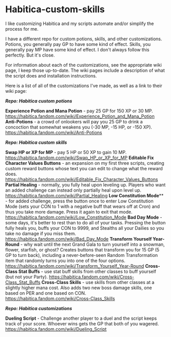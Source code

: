 # Habitica-custom-skills
I like customizing Habitica and my scripts automate and/or simplify the process for me.

I have a different repo for custom potions, skills, and other customizations. Potions, you generally pay GP to have some kind of effect. Skills, you generally pay MP have some kind of effect. I don't always follow this perfectly. But it's close.

For information about each of the customizations, see the appropriate wiki page, I keep those up-to-date. The wiki pages include a description of what the script does and installation instructions.

Here is a list of all of the customizations I've made, as well as a link to their wiki page:

***Repo: Habitica custom potions***

  **Experience Potion and Mana Potion** - pay 25 GP for 150 XP or 30 MP. https://habitica.fandom.com/wiki/Experience_Potion_and_Mana_Potion
  **Anti-Potions** - a crowd of onlookers will pay you 25 GP to drink a concoction that somewhat weakens you (-30 MP, -15 HP, or -150 XP). https://habitica.fandom.com/wiki/Anti-Potions
  
***Repo: Habitica custom skills***

  **Swap HP or XP for MP** - pay 5 HP or 50 XP to gain 10 MP. https://habitica.fandom.com/wiki/Swap_HP_or_XP_for_MP
  **Editable Fix Character Values Buttons** - an expansion on my first three scripts, creating custom reward buttons whose text you can edit to change what the reward does. https://habitica.fandom.com/wiki/Editable_Fix_Character_Values_Buttons
  **Partial Healing** - normally, you fully heal upon leveling up. Players who want an added challenge can instead only partially heal upon level up. https://habitica.fandom.com/wiki/Partial_Healing
  **Low Constitution Mode**** - for added challenge, press the button once to enter Low Constitution Mode (sets your CON to 1 with a negative buff that wears off at Cron) and thus you take more damage. Press it again to exit that mode. https://habitica.fandom.com/wiki/Low_Constitution_Mode
  **Bad Day Mode** - some days, it's better to rest than to do all of your tasks. Pressing the button fully heals you, buffs your CON to 9999, and Stealths all your Dailies so you take no damage if you miss them. https://habitica.fandom.com/wiki/Bad_Day_Mode
  **Transform Yourself Year-Round** - why wait until the next Grand Gala to turn yourself into a snowman, flower, starfish, or ghost? Creates buttons that transform you for 15 GP (5 GP to turn back), including a never-before-seen Random Transformation item that randomly turns you into one of the four options. https://habitica.fandom.com/wiki/Transform_Yourself_Year-Round
  **Cross-Class Stat Buffs** - use stat buff skills from other classes to buff yourself (but not your Party). https://habitica.fandom.com/wiki/Cross-Class_Stat_Buffs
  **Cross-Class Skills** - use skills from other classes at a slightly higher mana cost. Also adds two new boss damage skills, one based on PER and one based on CON. https://habitica.fandom.com/wiki/Cross-Class_Skills
    
***Repo: Habitica customizations***

  **Dueling Script** - Challenge another player to a duel and the script keeps track of your score. Whoever wins gets the GP that both of you wagered. https://habitica.fandom.com/wiki/Dueling_Script

